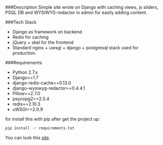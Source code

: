###Description
Simple site wrote on Django with caching views, js sliders, PSQL DB and WYSIWYG-redactor in admin for easily adding content.

###Tech Stack
* Django as framework on backend
* Redis for caching
* jQuery + skel for the frontend
* Standard nginx + uwsgi + django + postgresql stack used for production.

###Requirements
* Python 2.7.x
* Django>=1.7
* django-redis-cache==0.13.0
* django-wysiwyg-redactor==0.4.4.1
* Pillow==2.7.0
* psycopg2==2.5.4
* redis==2.10.3
* uWSGI==2.0.9

for install this with pip after get the project up:
```sh
pip install -r requirements.txt
```

You can look this [site].

[site]:http://eventcreative.org
